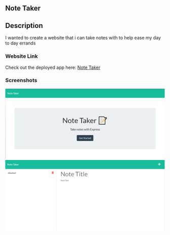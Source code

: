 ## Note Taker

## Description

I wanted to create a website that i can take notes with to help ease my day to day errands

### Website Link
Check out the deployed app here: [Note Taker]()

### Screenshots

![screenshot](/images/image.png)
![screenshot](/images/image2.png)

